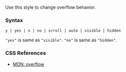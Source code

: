 Use this style to change overflow behavior.

### Syntax

```
y | yes | n | no | scroll | auto | visible | hidden
```

`"yes"` is same as `"visible"`. `"no"` is same as `"hidden"`.

### CSS References

* [MDN: overflow](!https://developer.mozilla.org/en-US/docs/Web/CSS/overflow)
